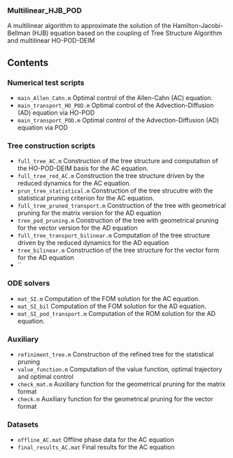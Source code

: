 ### Multilinear_HJB_POD
A multilinear algorithm to approximate the solution of the Hamilton-Jacobi-Bellman (HJB) equation based on the coupling of Tree Structure Algorithm and multilinear HO-POD-DEIM

## Contents

### Numerical test scripts

* `main_Allen_Cahn.m` Optimal control of the Allen-Cahn (AC) equation.
* `main_transport_HO_POD.m` Optimal control of the Advection-Diffusion (AD) equation via HO-POD
* `main_transport_POD.m` Optimal control of the Advection-Diffusion (AD) equation via POD

### Tree construction scripts

* `full_tree_AC.m` Construction of the tree structure and computation of the HO-POD-DEIM basis for the AC equation.
* `full_tree_red_AC.m` Construction the tree structure driven by the reduced dynamics for the AC equation.
* `prun_tree_statistical.m` Construction of the tree strucutre with the statistical pruning criterion for the AC equation.
* `full_tree_pruned_transport.m`  Construction of the tree with geometrical pruning for the matrix version for the AD equation
* `tree_pod_pruning.m` Construction of the tree with geometrical pruning for the vector version for the AD equation
* `full_tree_transport_bilinear.m` Computation of the tree structure driven by the reduced dynamics for the AD equation
* `tree_bilinear.m` Construction of the tree structure for the vector form for the AD equation
* ``

### ODE solvers

* `mat_SI.m` Computation of the FOM solution for the AC equation.
* `mat_SI_bil` Computation of the FOM solution for the AD equation.
* `mat_SI_pod_transport.m` Computation of the ROM solution for the AD equation.


### Auxiliary

* `refiniment_tree.m` Construction of the refined tree for the statistical pruning
* `value_function.m`  Computation of the value function, optimal trajectory and optimal control
* `check_mat.m` Auxiliary function for the geometrical pruning for the matrix format
* `check.m` Auxiliary function for the geometrical pruning for the vector format


### Datasets

* `offline_AC.mat`  Offline phase data for the AC equation
* `final_results_AC.mat` Final results for the AC equation
